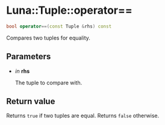 # Luna::Tuple::operator==

```c++
bool operator==(const Tuple &rhs) const
```

Compares two tuples for equality. 



## Parameters
* *in* **rhs**

    The tuple to compare with. 

## Return value
Returns `true` if two tuples are equal. Returns `false` otherwise. 

